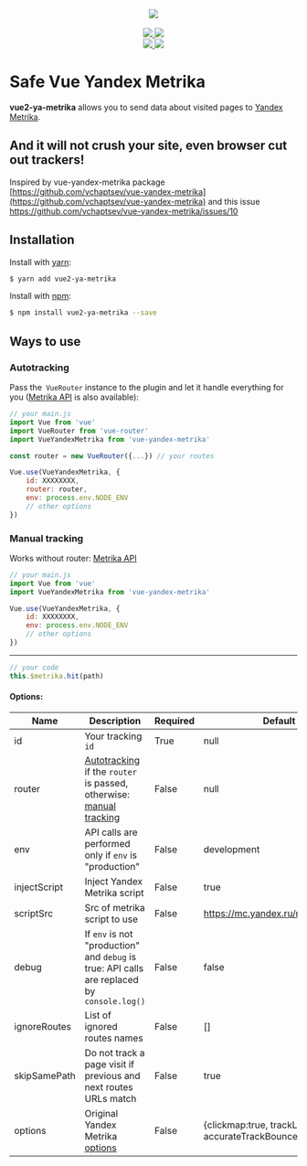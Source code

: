 <p align="center">
    <img src="https://i.imgur.com/iu7VdZ7.png" />
    <br>
    <br>
    <a href="https://badge.fury.io/js/vue-yandex-metrika">
        <img src="https://badge.fury.io/js/vue-yandex-metrika.svg" />
    </a>
    <a href="https://www.npmjs.com/package/vue-yandex-metrika">
        <img src="https://img.shields.io/npm/dm/vue-yandex-metrika.svg" />
    </a>
    <br>
    <a href="https://travis-ci.org/vchaptsev/vue-yandex-metrika">
        <img src="https://travis-ci.org/vchaptsev/vue-yandex-metrika.svg?branch=master" />
    </a>
    <a href='https://coveralls.io/github/vchaptsev/vue-yandex-metrika?branch=master'>
        <img src='https://coveralls.io/repos/github/vchaptsev/vue-yandex-metrika/badge.svg?branch=master' />
    </a>
</p>


# Safe Vue Yandex Metrika

**vue2-ya-metrika** allows you to send data about visited pages to [Yandex Metrika].

## And it will not crush your site, even browser cut out trackers!

Inspired by vue-yandex-metrika package [https://github.com/vchaptsev/vue-yandex-metrika](https://github.com/vchaptsev/vue-yandex-metrika)
and this issue https://github.com/vchaptsev/vue-yandex-metrika/issues/10

## Installation

Install with [yarn]:

```bash
$ yarn add vue2-ya-metrika
```

Install with [npm]:

```bash
$ npm install vue2-ya-metrika --save
```


## Ways to use

### <a name="autotracking">Autotracking</a>

Pass the` VueRouter` instance to the plugin and let it handle everything for you ([Metrika API] is also available):
```javascript
// your main.js
import Vue from 'vue'
import VueRouter from 'vue-router'
import VueYandexMetrika from 'vue-yandex-metrika'                               

const router = new VueRouter({...}) // your routes

Vue.use(VueYandexMetrika, {
    id: XXXXXXXX,
    router: router,
    env: process.env.NODE_ENV
    // other options
})
```


### <a name="manual">Manual tracking</a>

Works without router: [Metrika API]
```javascript
// your main.js
import Vue from 'vue'
import VueYandexMetrika from 'vue-yandex-metrika'                               

Vue.use(VueYandexMetrika, {
    id: XXXXXXXX,
    env: process.env.NODE_ENV
    // other options
})
```
___

```javascript
// your code
this.$metrika.hit(path)
```

#### Options:

| Name           | Description                                                                                             | Required | Default                                                    |
| -------------- | ------------------------------------------------------------------------------------------------------- | -------- |------------------------------------------------------------|
| id             | Your tracking `id`                                                                                      | True     | null                                                       |
| router         | [Autotracking](#autotracking) if the `router` is passed, otherwise: [manual tracking](#manual-tracking) | False    | null                                                       |
| env            | API calls are performed only if `env` is "production"                                                   | False    | development                                                |
| injectScript   | Inject Yandex Metrika script                                                                            | False    | true                                                       |
| scriptSrc      | Src of metrika script to use                                                                            | False    | https://mc.yandex.ru/metrika/tag.js                        |
| debug          | If `env` is not "production" and `debug` is true: API calls are replaced by `console.log()`             | False    | false                                                      |
| ignoreRoutes   | List of ignored routes names                                                                            | False    | []                                                         |
| skipSamePath   | Do not track a page visit if previous and next routes URLs match                                        | False    | true                                                       |
| options        | Original Yandex Metrika [options](https://yandex.ru/support/metrika/code/counter-initialize.html)       | False    | {clickmap:true, trackLinks:true, accurateTrackBounce:true} |

[Yandex Metrika]: https://metrika.yandex.ru
[yarn]: https://yarnpkg.com
[npm]: https://npmjs.com
[Metrika API]: https://yandex.ru/support/metrika/objects/method-reference.html
